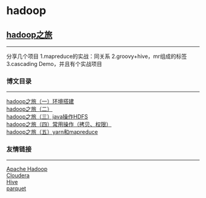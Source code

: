 # hadoop

## [hadoop之旅](http://write.blog.csdn.net/postlist)      
******************

分享几个项目
1.mapreduce的实战：同关系
2.groovy+hive，mr组成的标签
3.cascading Demo，并且有个实战项目

### 博文目录
******************       
[hadoop之旅（一）环境搭建](http://blog.csdn.net/qq_32674727/article/details/77418263)      
[hadoop之旅（二）](http://blog.csdn.net/qq_32674727/article/details/77418229)         
[ hadoop之旅（三）java操作HDFS](http://blog.csdn.net/qq_32674727/article/details/77418239)       
[ hadoop之旅（四）常用操作（拷贝、权限）](http://blog.csdn.net/qq_32674727/article/details/77418250)           
[hadoop之旅（五）yarn和mapreduce](http://blog.csdn.net/qq_32674727/article/details/77429840)   






### 友情链接
******************         
[Apache Hadoop](http://hadoop.apache.org/)      
[Cloudera](https://www.cloudera.com/)       
[Hive](https://hive.apache.org/)        
[parquet](http://parquet.apache.org/)
